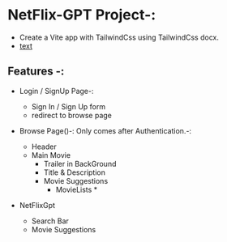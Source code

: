 # NetFlix-GPT Project-:

 - Create a Vite app with TailwindCss using TailwindCss docx.
  - [text](https://tailwindcss.com/docs/installation/using-vite)

 
## Features -:

- Login / SignUp Page-:
  - Sign In / Sign Up form
  - redirect to browse page
  

- Browse Page()-: Only comes after Authentication.-:
   - Header
   - Main Movie
       - Trailer in BackGround
       - Title & Description
       - Movie Suggestions
          - MovieLists * 

- NetFlixGpt
   - Search Bar
   - Movie Suggestions
            
